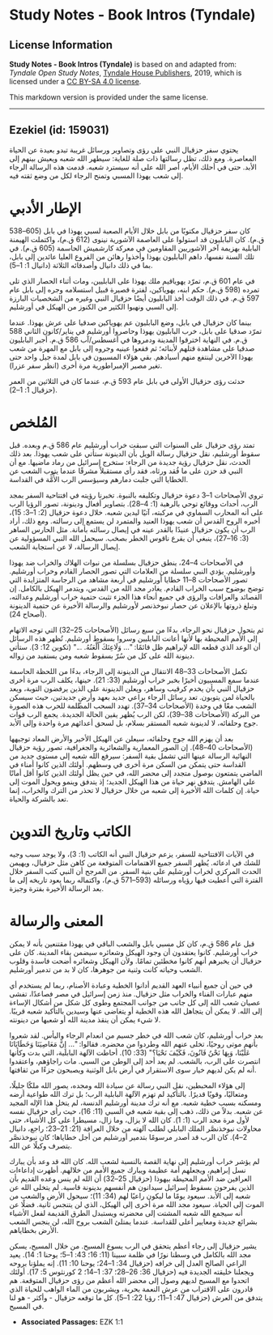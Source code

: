 # Study Notes - Book Intros (Tyndale)

## License Information

**Study Notes - Book Intros (Tyndale)** is based on and adapted from: _Tyndale Open Study Notes_, [Tyndale House Publishers](https://tyndaleopenresources.com/), 2019, which is licensed under a [CC BY-SA 4.0 license](https://creativecommons.org/licenses/by-sa/4.0/legalcode.en).

This markdown version is provided under the same license.



--------------------------------

## Ezekiel (id: 159031)

يحتوي سفر حزقيال النبي على رؤى وتصاوير ورسائل غريبة تبدو بعيدة عن الحياة المعاصرة. ومع ذلك، تظل رسالتها ذات صلة للغاية: سيطهر الله شعبه ويعيش بينهم إلى الأبد. حتى في أحلك الأيام، أصر الله على أنه سيسترد شعبه. قدمت هذه الرسالة الرجاء إلى شعب يهوذا المسبي وتمنح الرجاء لكل من وضع ثقته فيه.

الإطار الأدبي
=============

كان سفر حزقيال مكتوبًا من بابل خلال الأيام الصعبة لسبي يهوذا في بابل (605–538 ق.م). كان البابليون قد استولوا على العاصمة الآشورية نينوى (612 ق.م)، واكتملت الهيمنة البابلية بهزيمة آخر الآشوريين المقاومين في معركة كارشميش الحاسمة (605 ق.م). في تلك السنة نفسها، داهم البابليون يهوذا وأخذوا رهائن من الفروع العليا عائدين إلى بابل، بما في ذلك دانيال وأصدقائه الثلاثة (دانيال 1: 1–5).

في عام 601 ق.م، تمرّد يهوياقيم ملك يهوذا على البابليين، ومات أثناء الحصار الذي تلى تمرده (598 ق.م). حكم ابنه، يهوياكين، لفترة قصيرة قبيل استسلامه وجره إلى بابل عام 597 ق.م. في ذلك الوقت أخذ البابليون أيضًا حزقيال النبي وغيره من الشخصيات البارزة إلى السبي ونهبوا الكثير من الكنوز من الهيكل في أورشليم.

بينما كان حزقيال في بابل، وضع البابليون عم يهوياكين صدقيا على عرش يهوذا. عندما تمرّد صدقيا على بابل، خرب البابليون يهوذا وحاصروا أورشليم في يناير/كانون الثاني 588 ق.م. في النهاية اخترقوا المدينة ودمروها في أغسطس/آب 586 ق.م. أجبر البابليون صدقيا على مشاهدة قتلهم لأبنائه؛ ثم فقعوا عينيه وجروه إلى بابل مع المهرة من شعب يهوذا الآخرين لينتفع منهم أسيادهم. بقي هؤلاء المسبيون في بابل لمدة جيل واحد حتى تغير مصير الإمبراطورية مرة أخرى (انظر سفر عزرا).

حدثت رؤى حزقيال الأولى في بابل عام 593 ق.م، عندما كان في الثلاثين من العمر (حزقيال 1: 1–2).

المُلخص
=======

تمتد رؤى حزقيال على السنوات التي سبقت خراب أورشليم عام 586 ق.م وبعده. قبل سقوط أورشليم، نقل حزقيال رسالة الويل بأن الدينونة ستأتي على شعب يهوذا. بعد ذلك الحدث، نقل حزقيال رؤية جديدة من الرجاء: ستخرج إسرائيل من رماد ماضيها. مع أن النبي قد حزن على ما فُقد ورثاه، فقد رأى مستقبلاً مشرقًا عندما يتوب الشعب عن الخطايا التي جلبت دمارهم وسيؤسس الرب الأُمَّة في القداسة.

تروي الأصحاحات 1–3 دعوة حزقيال وتكليفه بالنبوة. تخبرنا رؤيته في افتتاحية السفر بمجد الرب، أحداث ووقائع توحي بالرهبة (1: 4–28). بتصاوير أفعال ودينونة، تصور الرؤيا الرب على أنه المحارب السماوي في مركبته، آتيًا ليدين شعبه. خلال دعوة حزقيال (2: 1–3: 15)، أخبره الروح القدس أن شعب يهوذا العنيد والمتمرد لن يستمع إلى رسالته. ومع ذلك، أراد الرب أن يكون حزقيال عنيدًا بالقدر عينه في إيصال رسالته بأمانة. مثل الحارس الساهر (3: 16–27)، ينبغي أن يقرع ناقوس الخطر بصخب. سيحمل الله النبي المسؤولية عن إيصال الرسالة، لا عن استجابة الشعب.

في الأصحاحات 4–24، ينطق حزقيال بسلسلة من نبوات الهلاك والخراب ضد يهوذا وأورشليم. يؤدي النبي سلسلة من العلامات التي تصور الحصار القادم وخراب أورشليم. تصور الأصحاحات 8–11 خطايا أورشليم في أربعة مشاهد من الرجاسة المتزايدة التي توضح بوضوح سبب الخراب القادم. يغادر مجد الله من القدس، ويتدمر الهيكل بالكامل. إن القصائد والعرافات والرؤى في جميع أنحاء هذا الجزء تثبت حتمية خراب أورشليم وعدالته، وتبلغ ذروتها بالإعلان عن حصار نبوخذنصر لأورشليم والرسالة الأخيرة عن حتمية الدينونة (أصحاح 24).

ثم يتحول حزقيال نحو الرجاء، بدءًا من سبع رسائل (الأصحاحات 25–32) التي توجه الاتهام إلى الأمم المحيطة بها لأنها أعانت البابليين وسروا بسقوط أورشليم. تُظهر هذه الرسائل أن الوعد الذي قطعه الله لإبراهيم ظل قائمًا: "... وَلَاعِنَكَ أَلْعَنُهُ. ..." (تكوين 12: 3). ستأتي دينونة الله على كل من سُرّ بسقوط شعبه ومن يستفيد من زواله.

تكمل الأصحاحات 33–48 الانتقال من الدينونة إلى الرجاء، بدءًا من اللحظة الحاسمة عندما سمع المسبيون أخيرًا بخبر خراب أورشليم (33: 21). حينها، يكلف الرب مرة أخرى حزقيال النبي بأن يخدم كرقيب وساهر، ويعلن الدينونة على الذين يرفضون التوبة، ويعد بالحياة لمن يتوبون. تعد رسائل الرجاء براعي جديد بعهد وأرضٍ جديدتين، حيث سيسكن الشعب معًا في وحدة (الأصحاحات 34–37). تهدد السحب المظلمة للحرب هذه الصورة من البركة (الأصحاحات 38–39)، لكن الرب يُظهر يقين الحالة الجديدة. يجمع الرب قوات جوج وحلفائه، لا لدينونة شعبه المستقر بسلام، بل لسحق أعدائهم مرة واحدة وإلى الأبد.

بعد أن يهزم الله جوج وحلفائه، سيعلن عن الهيكل الأخير والأرض المعاد توجيهها (الأصحاحات 40–48). إن الصور المعمارية والشعائرية والجغرافية، تصور رؤية حزقيال النهائية الرسالة عينها التي تشمل بقية السفر: سيرفع الله شعبه إلى مستوى جديد من القداسة حتى يتمكن من السكن مرة أخرى في وسطهم. أولئك الذين كانوا أمناء في الماضي يتمتعون بوصول متجدد إلى محضر الله، في حين يظل أولئك الذين كانوا أقل أمانًا على الهامش. يتدفق نهر حياة من هذا الهيكل الجديد؛ إذ يتدفق وينمو ويحول الموت إلى حياة. إن كلمات الله الأخيرة إلى شعبه من خلال حزقيال لا تحذر من الترك والخراب، إنما تعد بالشركة والحياة.

الكاتب وتاريخ التدوين
=====================

في الآيات الافتتاحية للسفر، يزعم حزقيال النبي أنه الكاتب (1: 3)، ولا يوجد سبب وجيه للشك في ادعائه. يُظهر السفر جميع الاهتمامات المتوقعة من كاهن مثل حزقيال، ويهيمن الحدث المركزي لخراب أورشليم على بنية السفر. من المرجح أن النبي كتب السفر خلال الفترة التي أعطيت فيها رؤياه ورسائله (593–571 ق.م)، واكتماله ربما يعود تاريخه إلى ما بعد الرسالة الأخيرة بفترة وجيزة.

المعنى والرسالة
===============

قبل عام 586 ق.م، كان كل مسبي بابل والشعب الباقي في يهوذا مقتنعين بأنه لا يمكن خراب أورشليم. كانوا يعتقدون أن وجود الهيكل وشعائره سيضمن بقاء المدينة. كان على حزقيال أن يخبرهم أنهم كانوا مخطئين تمامًا. ولأن الهيكل وشعائره أضحت فاسدة وقلوب الشعب وحياته كانت وثنية من جوهرها، كان لا بد من تدمير أورشليم.

في حين أن جميع أنبياء العهد القديم أدانوا الخطية وعبادة الأصنام، ربما لم يستخدم أي منهم عبارات الفناء والخراب مثل حزقيال. منذ زمن إسرائيل في مصر فصاعدًا، تفشى عصيان شعب الله إلى كل جانب من جوانب المجتمع وطوى كل شكل من أشكال الإساءة إلى الله. لا يمكن أن يتجاهل الله هذه الخطية أو يتغاضى عنها وسيدين بالتأكيد شعبه قريبًا. لا شيء يمكن أن ينقذ مدينة الله أو شعبها من دينونته.

بعد خراب أورشليم، كان شعب الله في خطر جسيم من انعدام الرجاء واليأس. لقد شعروا بأنهم موتى روحيًا، تخلى عنهم الله وطردوا من محضره. فقالوا: "... إِنَّ مَعَاصِيَنَا وَخَطَايَانَا عَلَيْنَا، وَبِهَا نَحْنُ فَانُونَ، فَكَيْفَ نَحْيَا؟" (33: 10). أحاطت الآلهة البابلية، التي بدت وكأنها انتصرت على الرب، بالشعب. لم يعد أحد إلى الوطن من السبي. مات راجاؤهم، واعتقدوا أنه لم يكن لديهم خيار سوى الاستقرار في أرض بابل الوثنية ويصبحون جزءًا من ثقافتها.

إلى هؤلاء المحبطين، نقل النبي رسالة عن سيادة الله ومجده، يصور الله ملكًا جليلًا، ومتعاليًا، وقويًا قديرًا. بالتأكيد لم تهزم الآلهة البابلية الرب؛ بل ترك الله طواعية أرضه ومسكنه بسبب خطية شعبه. مع أنه ترك مدينة أورشليم الدنسة، لم يتخل هذا الإله المجيد عن شعبه. بدلاً من ذلك، ذهب إلى بقية شعبه في السبي (11: 16)، حيث رأى حزقيال نفسه لأول مرة مجد الرب (1: 1). كان الله لا يزال، وما زال، مسيطرا على كل الأشياء، حتى محاولات نبوخذنصَّر الملك البابلي لطلب آلهته من خلال العرافة (21: 21–23؛ راجع، دانيال 2–4). كان الرب قد أصدر مرسومًا بتدمير أورشليم من أجل خطاياها؛ كان نبوخذنصَّر يتصرف وكيلًا عن الله.

لم يؤشر خراب أورشليم إلى نهاية القصة بالنسبة لشعب الله. كان الله قد وعد بأن يبارك نسل إبراهيم، ويجعلهم أمة عظيمة ويبارك جميع الأمم من خلالهم. أظهرت إداعاءات العرافين ضد الأمم المحيطة بيهوذا (حزقيال 25–32) أن الله لم ينس وعده القديم بأن الذين يفرحون بسقوط إسرائيل سيدانون هم أنفسهم بدينونة قاسية. لم يتخلى الله عن شعبه إلى الأبد. سيعود يومًا ما ليكون راعيًا لهم (34: 11)؛ سيحول الأرض والشعب من الموت إلى الحياة. سيعود مجد الله مرة أخرى إلى الهيكل، الذي لن يتنجس ثانية. فضلًا عن أنه سيجمع الله شعبه المشتت إلى محضرته ويستبدل الطرق القديمة لفعل الأشياء بشرائع جديدة ومعايير أعلى للقداسة. عندما يمتلئ الشعب بروح الله، لن ينجس الشعب الأرض بخطاياهم.

يشير حزقيال إلى رجاء أعظم يتحقق في الرب يسوع المسيح. من خلال المسيح، يسكن مجد الله بالكامل في وسطنا نورًا في ظلمة سبينا (11: 16؛ 43: 1–5؛ يوحنا 1: 14). يعيد الراعي الصالح العدل إلى خرافه (حزقيال 34: 1–24؛ يوحنا 10: 11). إنه يملؤنا بروحه ويجعلنا خليقته الجديدة فيه (حزقيال 36: 26–28؛ 37: 1–14؛ 2 كورنثوس 5: 17). أولئك اتحدوا مع المسيح لديهم وصول إلى محضر الله أعظم من رؤى حزقيال المتوقعة. هم قادرون على الاقتراب من عرش النعمة بحرية، ويشربون من الماء الواهب للحياة الذي يتدفق من العرش (حزقيال 47: 1–11؛ رؤيا 22: 1–5). كل ما توقعه حزقيال \- وأكثر \- هو لنا في المسيح.

* **Associated Passages:** EZK 1:1

